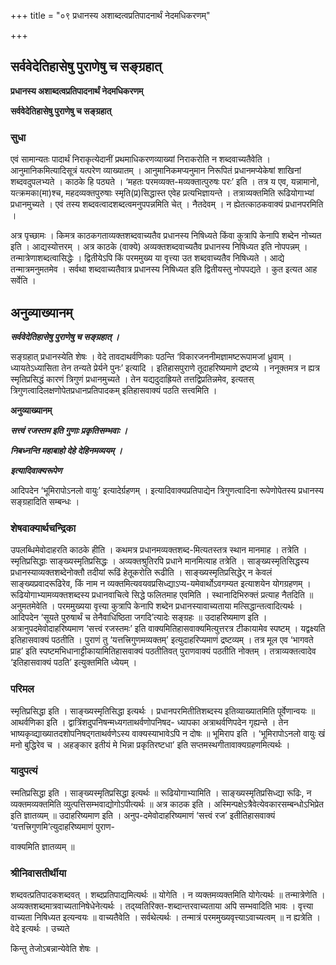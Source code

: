 +++
title = "०९ प्रधानस्य अशाब्दत्वप्रतिपादनार्थं नेदमधिकरणम्"

+++


## सर्ववेदेतिहासेषु पुराणेषु च सङ्ग्रहात्

**प्रधानस्य अशाब्दत्वप्रतिपादनार्थं नेदमधिकरणम्**

**सर्ववेदेतिहासेषु पुराणेषु च सङ्ग्रहात्**

### **सुधा**

एवं सामान्यतः पादार्थं निराकृत्येदानीं प्रथमाधिकरणव्याख्यां निराकरोति न शब्दवाच्यतैवेति । आनुमानिकमित्यादिसूत्रं यत्परेण व्याख्यातम् । आनुमानिकमप्यनुमान निरूपितं प्रधानमप्येकेषां शाखिनां शब्दवदुपलभ्यते । काठके हि पठ्यते । ‘महतः परमव्यक्त-मव्यक्तात्पुरुषः परः’ इति । तत्र य एव, यन्नामानो, यत्क्रमका(मा)श्च, महदव्यक्तपुरुषाः स्मृति(प्र)सिद्धास्त एवेह प्रत्यभिज्ञायन्ते । तत्राव्यक्तमिति रूढियोगाभ्यां प्रधानमुच्यते । एवं तस्य शब्दवत्वादशब्दत्वमनुपपन्नमिति चेत् । नैतदेवम् । न ह्येतत्काठकवाक्यं प्रधानपरमिति ।

अत्र पृच्छामः । किमत्र काठकगताव्यक्तशब्दवाच्यतैव प्रधानस्य निषिध्यते किंवा कुत्रापि केनापि शब्देन नोच्यत इति । आद्यस्योत्तरम् । अत्र काठके (वाक्ये) अव्यक्तशब्दवाच्यतैव प्रधानस्य निषिध्यत इति नोपपन्नम् । तन्मात्रेणाशब्दत्वासिद्धेः । द्वितीयेऽपि किं परममुख्य या वृत्त्या उत शब्दवाच्यतैव निषिध्यते । आद्ये तन्मात्रमनुमतमेव । सर्वथा शब्दवाच्यतैवात्र प्रधानस्य निषिध्यत इति द्वितीयस्तु नोपपद्यते । कुत इत्यत आह सर्वेति ।

## **अनुव्याख्यानम्**

***सर्ववेदेतिहासेषु पुराणेषु च सङ्ग्रहात् ।***

सङ्ग्रहात् प्रधानस्येति शेषः । वेदे तावदाथर्वणिकाः पठन्ति ‘विकारजननीमज्ञामष्टरूपामजां ध्रुवाम् । ध्यायतेऽध्यासिता तेन तन्यते प्रेर्यने पुनः’ इत्यादि । इतिहासपुराणे तूदाहरिष्यमाणे द्रष्टव्ये । ननूक्तमत्र न ह्यत्र स्मृतिप्रसिद्धं कारणं त्रिगुणं प्रधानमुच्यते । तेन यद्यदुदाह्रियते तत्तद्विप्रतिन्नमेव, इत्यतस् त्रिगुणत्वादिलक्षणोपेतप्रधानप्रतिपादकम् इतिहासवाक्यं पठति सत्त्वमिति ।

**अनुव्याख्यानम्**

***सत्त्वं रजस्तम इति गुणाः प्रकृतिसम्भवाः ।***

***निबध्नन्ति महाबाहो देहे देहिनमव्ययम् ।***

***इत्यादिवाक्यरूपेण***

आदिपदेन ‘भूमिरापोऽनलो वायुः’ इत्यादेर्ग्रहणम् । इत्यादिवाक्यप्रतिपाद्येन त्रिगुणत्वादिना रूपेणोपेतस्य प्रधानस्य सङ्ग्रहादिति सम्बन्धः ।

### **शेषवाक्यार्थचन्द्रिका**

उपलब्धिमेवोदाहरति काठके हीति । कथमत्र प्रधानमव्यक्तशब्द-मित्यतस्तत्र स्थान मानमाह । तत्रेति । स्मृतिप्रसिद्धाः साङ्ख्यस्मृतिप्रसिद्धः । अव्यक्तश्रुतिरपि प्रधाने मानमित्याह तत्रेति । साङ्ख्यस्मृतिसिद्धस्य प्रधानस्याव्यक्तशब्देनोक्तौ तदीयां रूढिं हेतूकरोति रूढीति । साङ्ख्यस्मृतिप्रसिद्धेर् न केवलं साङ्ख्यप्रवादरूढिरेव, किं नाम न व्यक्तमित्यवयवप्रसिध्द्याऽप्य-यमेवार्थोऽवगम्यत इत्याशयेन योगग्रहणम् । रूढियोगाभ्यामव्यक्तशब्दस्य प्रधानवाचित्वे सिद्धे फलितमाह एवमिति । स्थानादिभिरुक्तं प्रत्याह नैतदिति ॥ अनुमतमेवेति । परममुख्यया वृत्त्या कुत्रापि केनापि शब्देन प्रधानस्यावाच्यताया मत्सिद्धान्तत्वादित्यर्थः । आदिपदेन ‘सूयते पुरुषार्थं च तेनैवाधिष्ठिता जगदि’त्यादेः सङ्ग्रहः ॥ उदाहरिष्यमाण इति । अत्रानुपदमेवोदाहरिष्यमाण ‘सत्त्वं रजस्तमः’ इति वाक्यमितिहासवाक्यमित्युत्तरत्र टीकायामेव स्पष्टम् । यद्वक्ष्यति इतिहासवाक्यं पठतीति । पुराणं तु ‘यत्तत्त्रिगुणमव्यक्तम्’ इत्युदाहरिप्यमाणं द्रष्टव्यम् । तत्र मूल एव ‘भागवते प्राह’ इति स्पष्टमभिधानाट्टीकायामितिहासवाक्यं पठतीतिवत् पुराणवाक्यं पठतीति नोक्तम् । तत्राव्यक्तत्वादेव ‘इतिहासवाक्यं पठति’ इत्युक्तमिति ध्येयम् ।

### **परिमल**

स्मृतिप्रसिद्धा इति । साङ्ख्यस्मृतिसिद्धा इत्यर्थः । प्रधानपरमितीतिशब्दस्य इतिव्याख्यातमिति पूर्वेणान्वयः ॥ आथर्वणिका इति । द्वात्रिंशदुपनिषन्मध्यगताथर्वणोपनिषद- ध्यापका अत्राथर्वणिपदेन गृह्यन्ते । तेन भाष्यकृव्द्याख्यातदशोपनिषद्गताथर्वणेऽस्य वाक्यस्याभावेऽपि न दोषः ॥ भूमिराप इति । ‘भूमिरापोऽनलो वायुः खं मनो बुद्धिरेव च । अहङ्कार इतीयं मे भिन्ना प्रकृतिरष्टधा’ इति सप्तमस्थगीतावाक्यग्रहणमित्यर्थः ।

### **यादुपत्यं**

स्मतिप्रसिद्धा इति । साङ्ख्यस्मृतिप्रसिद्धा इत्यर्थः ॥ रूढियोगाभ्यामिति । साङ्ख्यस्मृतिप्रसिध्द्या रूढिः, न व्यक्तमव्यक्तमिति व्युत्पत्तिसम्भवाद्योगोऽपीत्यर्थः ॥ अत्र काठक इति । अस्मिन्पक्षेऽत्रैवेत्येवकारसम्बन्धोऽभिप्रेत इति ज्ञातव्यम् ॥ उदाहरिष्यमाण इति । अनुप-दमेवोदाहरिष्यमाणं ‘सत्त्वं रज’ इतीतिहासवाक्यं ‘यत्तत्त्रिगुणमि’त्युदाहरिष्यमाणं पुराण-

वाक्यमिति ज्ञातव्यम् ॥

### **श्रीनिवासतीर्थीया**

शब्दवत्प्रतिपादकशब्दवत् । शब्दप्रतिपाद्यमित्यर्थः ॥ योगेति । न व्यक्तमव्यक्तमिति योगेत्यर्थः ॥ तन्मात्रेणेति । अव्यक्तशब्दमात्रवाच्यतानिषेधेनेत्यर्थः । तद्य्वतिरिक्त-शब्दान्तरवाच्यताया अपि सम्भवादिति भावः । वृत्त्या वाच्यता निषिध्यत इत्यन्वयः ॥ वाच्यतैवेति । सर्वथेत्यर्थः । तन्मात्रं परममुख्यवृत्त्याऽवाच्यत्वम् ॥ न ह्यत्रेति । वेदे इत्यर्थः । उच्यते

किन्तु तेजोऽबन्नान्येवेति शेषः ।

